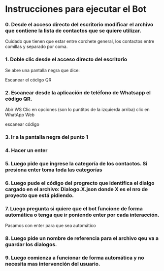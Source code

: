 # Instrucciones para ejecutar el Bot


### 0. Desde el acceso directo del escritorio modificar el archivo que contiene la lista de contactos que se quiere utilizar.
Cuidado que tienen que estar entre corchete general, los contactos entre comillas y separado por coma.

### 1. Doble clic desde el acceso directo del escritorio

Se abre una pantalla negra que dice: 

Escanear el código QR

### 2. Escanear desde la aplicación de teléfono de Whatsapp el código QR. 
Abir WS
Clic en opciones (son lo puntitos de la izquierda arriba)
clic en WhatApp Web

escanear código


### 3. Ir a la pantalla negra del punto 1 

### 4. Hacer un enter

### 5. Luego pide que ingrese la categoría de los contactos. Si presiona enter toma toda las categorías

### 6. Luego pude el código del progrecto que identifica el dialgo cargado en el archivo: Dialogo.X.json donde X es el nro de proyecto que está pidiendo.

### 7. Luego pregunta si quiere que el bot funcione de forma automática o tenga que ir poniendo enter por cada interacción. 
Pasamos con enter para que sea automático

### 8. Luego pide un nombre de referencia para el archivo qeu va a guardar los dialogos.

### 9. Luego comienza a funcionar de forma automática y no necesita mas intervención del usuario. 

